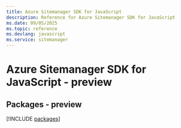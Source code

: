 ```yaml
---
title: Azure Sitemanager SDK for JavaScript
description: Reference for Azure Sitemanager SDK for JavaScript
ms.date: 09/05/2025
ms.topic: reference
ms.devlang: javascript
ms.service: sitemanager
---
```

# Azure Sitemanager SDK for JavaScript - preview
## Packages - preview
[!INCLUDE [packages](sitemanager-index.md)]